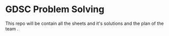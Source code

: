 # GDSC Problem Solving
This repo will be contain all the sheets and it's solutions and the plan of the team .

